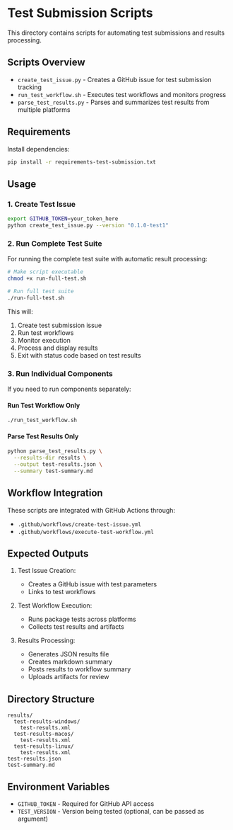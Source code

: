 # Test Submission Scripts

This directory contains scripts for automating test submissions and results processing.

## Scripts Overview

- `create_test_issue.py` - Creates a GitHub issue for test submission tracking
- `run_test_workflow.sh` - Executes test workflows and monitors progress
- `parse_test_results.py` - Parses and summarizes test results from multiple platforms

## Requirements

Install dependencies:
```bash
pip install -r requirements-test-submission.txt
```

## Usage

### 1. Create Test Issue

```bash
export GITHUB_TOKEN=your_token_here
python create_test_issue.py --version "0.1.0-test1"
```

### 2. Run Complete Test Suite

For running the complete test suite with automatic result processing:

```bash
# Make script executable
chmod +x run-full-test.sh

# Run full test suite
./run-full-test.sh
```

This will:
1. Create test submission issue
2. Run test workflows
3. Monitor execution
4. Process and display results
5. Exit with status code based on test results

### 3. Run Individual Components

If you need to run components separately:

#### Run Test Workflow Only
```bash
./run_test_workflow.sh
```

#### Parse Test Results Only

```bash
python parse_test_results.py \
  --results-dir results \
  --output test-results.json \
  --summary test-summary.md
```

## Workflow Integration

These scripts are integrated with GitHub Actions through:

- `.github/workflows/create-test-issue.yml`
- `.github/workflows/execute-test-workflow.yml`

## Expected Outputs

1. Test Issue Creation:
   - Creates a GitHub issue with test parameters
   - Links to test workflows

2. Test Workflow Execution:
   - Runs package tests across platforms
   - Collects test results and artifacts

3. Results Processing:
   - Generates JSON results file
   - Creates markdown summary
   - Posts results to workflow summary
   - Uploads artifacts for review

## Directory Structure

```
results/
  test-results-windows/
    test-results.xml
  test-results-macos/
    test-results.xml
  test-results-linux/
    test-results.xml
test-results.json
test-summary.md
```

## Environment Variables

- `GITHUB_TOKEN` - Required for GitHub API access
- `TEST_VERSION` - Version being tested (optional, can be passed as argument)
